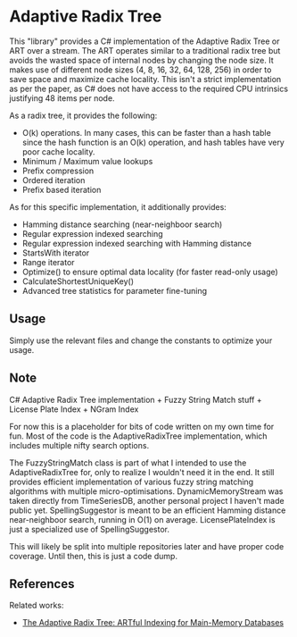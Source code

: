 Adaptive Radix Tree
=========

This "library" provides a C# implementation of the Adaptive Radix Tree or ART over a stream.
The ART operates similar to a traditional radix tree but avoids the wasted space of internal
nodes by changing the node size. It makes use of different node sizes (4, 8, 16, 32, 64, 128, 256)
in order to save space and maximize cache locality. This isn't a strict implementation as per the 
paper, as C# does not have access to the required CPU intrinsics justifying 48 items per node.

As a radix tree, it provides the following:
 * O(k) operations. In many cases, this can be faster than a hash table since
   the hash function is an O(k) operation, and hash tables have very poor cache locality.
 * Minimum / Maximum value lookups
 * Prefix compression
 * Ordered iteration
 * Prefix based iteration

As for this specific implementation, it additionally provides:
 * Hamming distance searching (near-neighboor search)
 * Regular expression indexed searching
 * Regular expression indexed searching with Hamming distance
 * StartsWith iterator
 * Range iterator
 * Optimize() to ensure optimal data locality (for faster read-only usage)
 * CalculateShortestUniqueKey()
 * Advanced tree statistics for parameter fine-tuning

Usage
-------

Simply use the relevant files and change the constants to optimize your usage.


Note
-------

C# Adaptive Radix Tree implementation + Fuzzy String Match stuff + License Plate Index + NGram Index

For now this is a placeholder for bits of code written on my own time for fun. 
Most of the code is the AdaptiveRadixTree implementation, which includes multiple nifty search options.

The FuzzyStringMatch class is part of what I intended to use the AdaptiveRadixTree for, only to realize I wouldn't need it in the end.
It still provides efficient implementation of various fuzzy string matching algorithms with multiple micro-optimisations.
DynamicMemoryStream was taken directly from TimeSeriesDB, another personal project I haven't made public yet.
SpellingSuggestor is meant to be an efficient Hamming distance near-neighboor search, running in O(1) on average.
LicensePlateIndex is just a specialized use of SpellingSuggestor.

This will likely be split into multiple repositories later and have proper code coverage. Until then, this is just a code dump.


References
----------

Related works:

* [The Adaptive Radix Tree: ARTful Indexing for Main-Memory Databases](http://www-db.in.tum.de/~leis/papers/ART.pdf)
